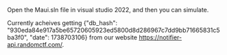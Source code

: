 Open the Maui.sln file in visual studio 2022, and then you can simulate. 

Currently acheives getting {"db_hash": "930eda84e917a5be65720605923ed5800d8d286967c7dd9bb71665831c5ba3f0", "date": 1738703106} from our website https://notifier-api.randomctf.com/. 

